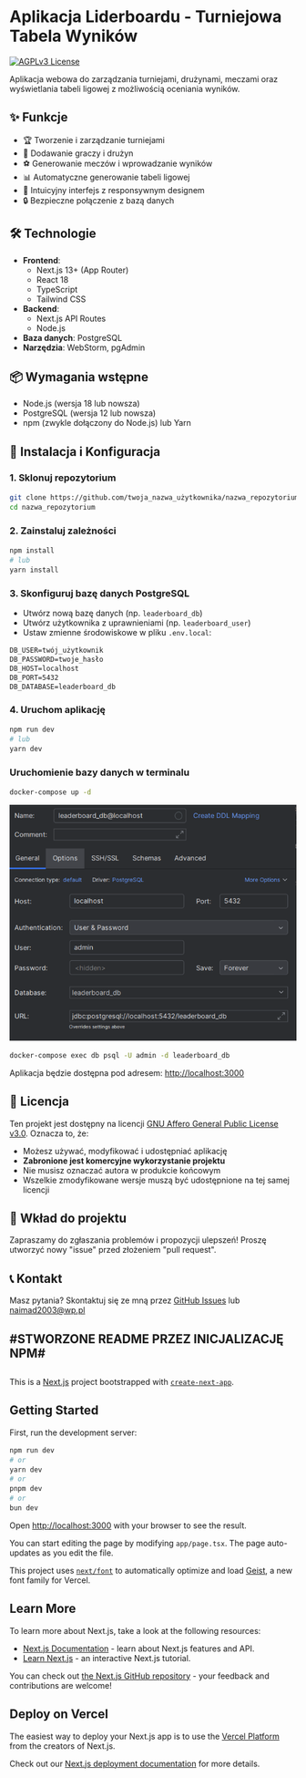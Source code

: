 # Aplikacja Liderboardu - Turniejowa Tabela Wyników

[![AGPLv3 License](https://img.shields.io/badge/License-AGPL%20v3-blue.svg)](https://www.gnu.org/licenses/agpl-3.0)


Aplikacja webowa do zarządzania turniejami, drużynami, meczami oraz wyświetlania tabeli ligowej z możliwością oceniania wyników.

## ✨ Funkcje

- 🏆 Tworzenie i zarządzanie turniejami
- 👥 Dodawanie graczy i drużyn
- ⚽ Generowanie meczów i wprowadzanie wyników
- 📊 Automatyczne generowanie tabeli ligowej
- 🎨 Intuicyjny interfejs z responsywnym designem
- 🔒 Bezpieczne połączenie z bazą danych

## 🛠 Technologie

- **Frontend**:
    - Next.js 13+ (App Router)
    - React 18
    - TypeScript
    - Tailwind CSS
- **Backend**:
    - Next.js API Routes
    - Node.js
- **Baza danych**: PostgreSQL
- **Narzędzia**: WebStorm, pgAdmin

## 📦 Wymagania wstępne

- Node.js (wersja 18 lub nowsza)
- PostgreSQL (wersja 12 lub nowsza)
- npm (zwykle dołączony do Node.js) lub Yarn

## 🚀 Instalacja i Konfiguracja

### 1. Sklonuj repozytorium

```bash
git clone https://github.com/twoja_nazwa_użytkownika/nazwa_repozytorium.git
cd nazwa_repozytorium
```

### 2. Zainstaluj zależności

```bash
npm install
# lub
yarn install
```

### 3. Skonfiguruj bazę danych PostgreSQL

- Utwórz nową bazę danych (np. `leaderboard_db`)
- Utwórz użytkownika z uprawnieniami (np. `leaderboard_user`)
- Ustaw zmienne środowiskowe w pliku `.env.local`:

```env
DB_USER=twój_użytkownik
DB_PASSWORD=twoje_hasło
DB_HOST=localhost
DB_PORT=5432
DB_DATABASE=leaderboard_db
```

### 4. Uruchom aplikację

```bash
npm run dev
# lub
yarn dev
```

### Uruchomienie bazy danych w terminalu

```bash
docker-compose up -d
```
![SchemaDatabaseConf.png](SchemaDatabaseConf.png)

```bash
docker-compose exec db psql -U admin -d leaderboard_db
```

Aplikacja będzie dostępna pod adresem: [http://localhost:3000](http://localhost:3000)


## 📄 Licencja

Ten projekt jest dostępny na licencji [GNU Affero General Public License v3.0](LICENSE). Oznacza to, że:
- Możesz używać, modyfikować i udostępniać aplikację
- **Zabronione jest komercyjne wykorzystanie projektu**
- Nie musisz oznaczać autora w produkcie końcowym
- Wszelkie zmodyfikowane wersje muszą być udostępnione na tej samej licencji

## 🤝 Wkład do projektu

Zapraszamy do zgłaszania problemów i propozycji ulepszeń! Proszę utworzyć nowy "issue" przed złożeniem "pull request".

## 📞 Kontakt

Masz pytania? Skontaktuj się ze mną przez [GitHub Issues](https://github.com/ItlumNaimad/Leaderboard_React/issues) lub [naimad2003@wp.pl](mailto:naimad2003@wp.pl)
## ##########################################
## #STWORZONE README PRZEZ INICJALIZACJĘ NPM#
## ##########################################
This is a [Next.js](https://nextjs.org) project bootstrapped with [`create-next-app`](https://nextjs.org/docs/app/api-reference/cli/create-next-app).

## Getting Started

First, run the development server:

```bash
npm run dev
# or
yarn dev
# or
pnpm dev
# or
bun dev
```

Open [http://localhost:3000](http://localhost:3000) with your browser to see the result.

You can start editing the page by modifying `app/page.tsx`. The page auto-updates as you edit the file.

This project uses [`next/font`](https://nextjs.org/docs/app/building-your-application/optimizing/fonts) to automatically optimize and load [Geist](https://vercel.com/font), a new font family for Vercel.

## Learn More

To learn more about Next.js, take a look at the following resources:

- [Next.js Documentation](https://nextjs.org/docs) - learn about Next.js features and API.
- [Learn Next.js](https://nextjs.org/learn) - an interactive Next.js tutorial.

You can check out [the Next.js GitHub repository](https://github.com/vercel/next.js) - your feedback and contributions are welcome!

## Deploy on Vercel

The easiest way to deploy your Next.js app is to use the [Vercel Platform](https://vercel.com/new?utm_medium=default-template&filter=next.js&utm_source=create-next-app&utm_campaign=create-next-app-readme) from the creators of Next.js.

Check out our [Next.js deployment documentation](https://nextjs.org/docs/app/building-your-application/deploying) for more details.
